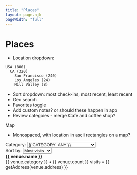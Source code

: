 ```yaml
---
title: "Places"
layout: page.njk
pageWidth: "full"
---
```


<h1 class="page-title">Places</h1>

- Location dropdown:

```
USA (800)
  CA (320)
    San Francisco (240)
    Los Angeles (24)
    Mill Valley (8)
```

- Sort dropdown: most check-ins, most recent, least recent
- Geo search
- Favorites toggle
- Add custom notes? or should these happen in app
- Review categoies - merge Cafe and coffee shop?

Map
- Monospaced, with location in ascii rectangles on a map?

<!-- <section class="note-controls">
  <div class="note-filters">
    <note-filter type="all" v-model="filter">All</note-filter>
    <note-filter type="movie" v-model="filter">Movies</note-filter>
    <note-filter type="tv" v-model="filter">TV</note-filter>
    <note-filter type="book" v-model="filter">Books</note-filter>
    <note-filter type="music" v-model="filter">Music</note-filter>
    <note-filter type="game" v-model="filter">Games</note-filter>
  </div>
  <div class="note-sort">
    <span class="note-sort-label">Sort by:</span>
    <select class="select" v-model="sort">
      <option value="review-date-desc">Review date</option>
      <option value="rating-desc">Rating: High to low</option>
      <option value="rating-asc">Rating: Low to high</option>
      <option value="publish-date-desc">Publish date: New to old</option>
      <option value="publish-date-asc">Publish date: Old to new</option>
    </select>
  </div>
</section> -->

<div id="venues" class="venues">

  <div>
    <span>Category:</span>
    <select class="select" v-model="categoryFilter">
      <option :value="CATEGORY_ANY">{{ CATEGORY_ANY }}</option>
      <option v-for="category in categories" :value="category[0]">{{ category[0] }} ({{ category[1] }})</option>
    </select>
  </div>

  <div>
    <span>Sort by:</span>
    <select class="select" v-model="categoryFilter">
      <option value="most-visits">Most visits</option>
      <option value="recent-visit">Recent visit</option>
      <option value="oldest-visit">Oldest visit</option>
    </select>
  </div>


  <div v-for="venue in displayVenues" class="item item--dense">
    <b>{{ venue.name }}</b>
    <div class="item-meta">
      <span class="item-category">{{ venue.category }}</span> • {{ venue.count }} visits • {{ getAddress(venue.address) }}
    </div>
  </div>
</div>

<link rel="stylesheet" href="/css/forms.css">

<script src="/js/vue.min.js"></script>

<script>
 
// ------
// CONFIG
// ------

const CATEGORY_ANY = 'Any';

// --------
// COMMENTS
// --------

var app = new Vue({
  el: '#venues',

  data() {
    return {
      CATEGORY_ANY,
      categories: [],
      venues: [],
      categoryFilter: CATEGORY_ANY,
      // comments: {
      //   2650727758:{
      //     type: 'race',
      //     text: 'Race • 2019 Bridge to Bridge 12k'
      //   },
      //   1774076006: {
      //     type: 'achievement',
      //     text: 'First mile under 5:30'
      //   },
      //   1584701112: {
      //     type: 'race',
      //     text: 'Race • 2018 Bay to Breakers',
      //   },
      //   1798971397:{
      //     type: 'race',
      //     text: 'Race • 2018 Bridge to Bridge 5k'
      //   },
      //   1173566338: {
      //     type: 'race',
      //     text: 'Race • 2017 JP Morgan Corporate Challenge 5k'
      //   },
      //   657497518: {
      //     type: 'achievement',
      //     text: 'First mile under 6 minutes'
      //   },
      //   1830959635: {
      //     type: 'injury',
      //     text: `I'm having some pain in my left ankle which,
      //      started the day after a hard effort up a steep hill. The ankle pain goes in and out,
      //     but has lingered for over a week now. I'm pausing my running for a couple of weeks to
      //     recover.`,
      //   },
      //   1830959635: {
      //     type: 'achievement',
      //     text: `10 miles at 7:15/mi pace`,
      //   },
      //   1735738378: {
      //     type: 'injury',
      //     text: `I attemped my first half-marathon, the SF Half. Unfortunately I had knee pain
      //     that started just a mile in. The likelihood of me finishing was slim, and injury high,
      //     so I cut my losses after finishing five miles.`
      //   },
      // }
    };
  },

  created() {
    fetch('/data/foursquare-venues.json')
      .then(res => res.json())
      .then(data => {
        // TODO: move to func
        this.venues = data.sort((a, b) => {
          return (a.count >= b.count) ? -1 : 1;
        })
        this.populateCategories();
        // this.categories = this.venues.
        // this.venues = data.sort((a, b) => {
        //   return (a.createdAt >= b.createdAt) ? -1 : 1;
        // })
      })
      .catch((error) => {
        console.log(error);
      })
  },

  computed: {
    /**
     * Sorted and filtered for display
     */
    displayVenues() {
      let venues = this.venues;
      if (this.categoryFilter !== CATEGORY_ANY) {
        venues = venues.filter(venue => {
          return venue.category === this.categoryFilter;
        })
      }
      
      return venues;
    },
  },

  methods: {
    getAddress(addr) {
      if (addr) {
        if (addr[2]) {
          console.log(addr[1]);
        }
        let addrInput = (addr[1]) ? addr[1] : addr[0];
        let addrArray = addrInput.split(' ');
        addrArray.pop();
          // console.log(formattedAddr);
        return addrArray.join(' ');
        // } else {
        //   return addr[0].split();
        // }
      } else {
        return '';
      }
    },
    
    /**
     * Loop through venues and lookup categories.
     */
    populateCategories() {
      let categories = {};
      this.venues.forEach((venue) => {
        let { category } = venue;
        if (categories.hasOwnProperty(category)) {
          categories[category] = categories[category] + 1;
        } else {
          categories[category] = 1;
        }
      })
      this.categories = Object.entries(categories).sort((a, b) => {
        return a[1] >= b[1] ? -1 : 1;
      });
    },

    sort() {

    },


    // getPaceColor(pace) {
    //   let paceColor;
    //   if (pace > 8) {
    //     paceColor = '#FCA469';
    //   } else if (pace > 7.27) {
    //     paceColor = '#F6DC58';
    //   } else {
    //     paceColor = '#58DF82';
    //   }
    //   return paceColor;
    // },
    // getTransition(index) {
    //   return (index < 40) ? `transition: all 0.5s ${(index + 5) * 0.05}s`: '';
    // },
    // hasComment(id) {
    //   return this.comments.hasOwnProperty(id);
    // }
  }
});
</script>

<style>
.item-category {
  color: var(--primary-color);
}
</style>
